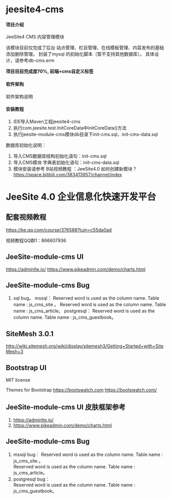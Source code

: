 # jeesite4-cms

#### 项目介绍

JeeSite4 CMS 内容管理模块

该模块目前仅完成了后台 站点管理、栏目管理、在线模板管理、内容发布的基础添加删除管理。 封装了mysql 的初始化脚本（暂不支持其他数据库）。
具体设计，请参考db-cms.erm


 **项目目前完成度70%, 前端+cms自定义标签** 

#### 软件架构
软件架构说明


#### 安装教程

1. IDE导入Maven工程jeesite4-cms
2. 执行com.jeesite.test.InitCoreData中initCoreData()方法
3. 执行jeesite-module-cms模块db目录下init-cms.sql，init-cms-data.sql


数据库初始化说明：
1. 导入CMS数据库结构初始化语句：init-cms.sql
2. 导入CMS模块 字典表初始化语句：init-cms-data.sql
3.  模块安装请参考 B站视频教程 ：JeeSite4.0 如何创建新模块？
	https://space.bilibili.com/383413957/channel/index



# JeeSite 4.0 企业信息化快速开发平台

## 配套视频教程

https://ke.qq.com/course/376588?tuin=c55da0ad

视频教程QQ群1：866607936

## JeeSite-module-cms UI

https://adminlte.io/
https://www.pikeadmin.com/demo/charts.html

## JeeSite-module-cms Bug
01. sql bug。
mssql：
Reserved word is used as the column name. Table name : js_cms_site 。
Reserved word is used as the column name. Table name : js_cms_article。
postgresql：
Reserved word is used as the column name. Table name : js_cms_guestbook。


## SiteMesh 3.0.1
http://wiki.sitemesh.org/wiki/display/sitemesh3/Getting+Started+with+SiteMesh+3
## Bootstrap UI  
MIT license

Themes for Bootstrap https://bootswatch.com
https://bootswatch.com/



## JeeSite-module-cms UI 皮肤框架参考

1. https://adminlte.io/
2. https://www.pikeadmin.com/demo/charts.html

## JeeSite-module-cms Bug
1. mssql bug：
Reserved word is used as the column name. Table name : js_cms_site 。 <br/>
Reserved word is used as the column name. Table name : js_cms_article。
2. postgresql bug：<br/>
Reserved word is used as the column name. Table name : js_cms_guestbook。